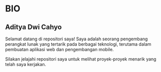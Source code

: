 <!DOCTYPE html>
<html lang="en">
<head>
  <meta charset="UTF-8">
  <meta name="viewport" content="width=device-width, initial-scale=1.0">
  <title>BIO</title>
</head>
<body>
  <div class="container">
    <h1>BIO</h1>
    <div class="bio">
      <h2>Aditya Dwi Cahyo</h2>
      <p>Selamat datang di repositori saya! Saya adalah seorang pengembang perangkat lunak yang tertarik pada berbagai teknologi, terutama dalam pembuatan aplikasi web dan pengembangan mobile.</p>
      <p>Silakan jelajahi repositori saya untuk melihat proyek-proyek menarik yang telah saya kerjakan.</p>
    </div>
  </div>
</body>
</html>
